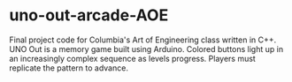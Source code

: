 # uno-out-arcade-AOE
Final project code for Columbia's Art of Engineering class written in C++. UNO Out is a memory game built using Arduino. Colored buttons light up in an increasingly complex sequence as levels progress. Players must replicate the pattern to advance. 
